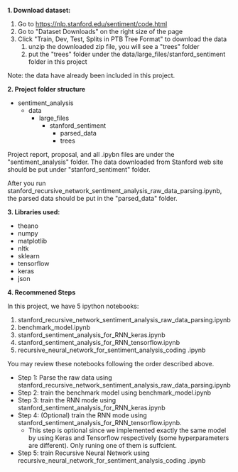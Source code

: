 
**1. Download dataset:**

1. Go to https://nlp.stanford.edu/sentiment/code.html
2. Go to "Dataset Downloads" on the right size of the page
3. Click "Train, Dev, Test, Splits in PTB Tree Format" to download the data
	1. unzip the downloaded zip file, you will see a "trees" folder
	2. put the "trees" folder under the data/large_files/stanford_sentiment folder  in this project

Note: the data have already been included in this project. 

**2. Project folder structure**
* sentiment_analysis
	* data
		* large_files
			* stanford_sentiment
				* parsed_data
				* trees

Project report,  proposal, and all .ipybn files are under the "sentiment_analysis" folder. The data downloaded from Stanford web site should be put under "stanford_sentiment" folder.

After you run stanford_recursive_network_sentiment_analysis_raw_data_parsing.ipynb, the parsed data should be put in the "parsed_data" folder.

**3. Libraries used:**

* theano
* numpy
* matplotlib
* nltk
* sklearn
* tensorflow
* keras
* json

**4. Recommened Steps**

In this project, we have 5 ipython notebooks:

1. stanford_recursive_network_sentiment_analysis_raw_data_parsing.ipynb
2. benchmark_model.ipynb
3. stanford_sentiment_analysis_for_RNN_keras.ipynb
4. stanford_sentiment_analysis_for_RNN_tensorflow.ipynb
5. recursive_neural_network_for_sentiment_analysis_coding .ipynb

You may review these notebooks following the order described above. 
* Step 1: Parse the raw data using stanford_recursive_network_sentiment_analysis_raw_data_parsing.ipynb
* Step 2: train the benchmark model using benchmark_model.ipynb
* Step 3: train the RNN mode using stanford_sentiment_analysis_for_RNN_keras.ipynb
* Step 4: (Optional) train the RNN mode using stanford_sentiment_analysis_for_RNN_tensorflow.ipynb. 
	* This step is optional since we implemented exactly the same model by using Keras and Tensorflow respectively (some hyperparameters are different). Only runing one of them is suffcient. 
* Step 5: train Recursive Neural Network using recursive_neural_network_for_sentiment_analysis_coding .ipynb
